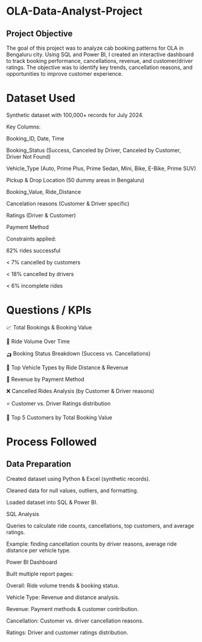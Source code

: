 # OLA-Data-Analyst-Project
## Project Objective

The goal of this project was to analyze cab booking patterns for OLA in Bengaluru city. Using SQL and Power BI, I created an interactive dashboard to track booking performance, cancellations, revenue, and customer/driver ratings. The objective was to identify key trends, cancellation reasons, and opportunities to improve customer experience.

# Dataset Used

Synthetic dataset with 100,000+ records for July 2024.

Key Columns:

Booking_ID, Date, Time

Booking_Status (Success, Canceled by Driver, Canceled by Customer, Driver Not Found)

Vehicle_Type (Auto, Prime Plus, Prime Sedan, Mini, Bike, E-Bike, Prime SUV)

Pickup & Drop Location (50 dummy areas in Bengaluru)

Booking_Value, Ride_Distance

Cancelation reasons (Customer & Driver specific)

Ratings (Driver & Customer)

Payment Method

Constraints applied:

62% rides successful

< 7% cancelled by customers

< 18% cancelled by drivers

< 6% incomplete rides


# Questions / KPIs

📈 Total Bookings & Booking Value

🚖 Ride Volume Over Time

🛺 Booking Status Breakdown (Success vs. Cancellations)

🚗 Top Vehicle Types by Ride Distance & Revenue

💸 Revenue by Payment Method

❌ Cancelled Rides Analysis (by Customer & Driver reasons)

⭐ Customer vs. Driver Ratings distribution

👥 Top 5 Customers by Total Booking Value

# Process Followed

## Data Preparation

Created dataset using Python & Excel (synthetic records).

Cleaned data for null values, outliers, and formatting.

Loaded dataset into SQL & Power BI.

SQL Analysis

Queries to calculate ride counts, cancellations, top customers, and average ratings.

Example: finding cancellation counts by driver reasons, average ride distance per vehicle type.

Power BI Dashboard

Built multiple report pages:

Overall: Ride volume trends & booking status.

Vehicle Type: Revenue and distance analysis.

Revenue: Payment methods & customer contribution.

Cancellation: Customer vs. driver cancellation reasons.

Ratings: Driver and customer ratings distribution.
